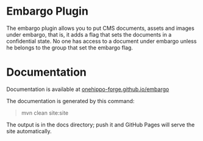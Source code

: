 
# Embargo Plugin

The embargo plugin allows you to put CMS documents, assets and images under embargo, that is, it adds a flag that sets 
the documents in a confidential state. No one has access to a document under embargo unless he belongs to the group that set the embargo flag.   

# Documentation 

Documentation is available at [onehippo-forge.github.io/embargo](https://onehippo-forge.github.io/embargo)

The documentation is generated by this command:

 > mvn clean site:site
 
The output is in the docs directory; push it and GitHub Pages will serve the site automatically. 

